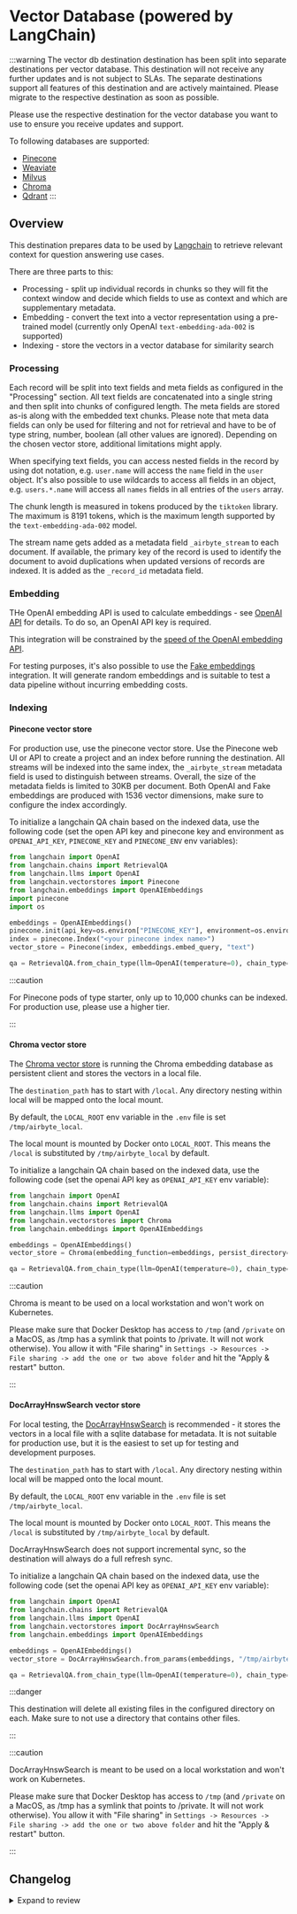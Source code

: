 # Vector Database (powered by LangChain)

:::warning
The vector db destination destination has been split into separate destinations per vector database. This destination will not receive any further updates and is not subject to SLAs. The separate destinations support all features of this destination and are actively maintained. Please migrate to the respective destination as soon as possible.

Please use the respective destination for the vector database you want to use to ensure you receive updates and support.

To following databases are supported:

- [Pinecone](https://docs.airbyte.com/integrations/destinations/pinecone)
- [Weaviate](https://docs.airbyte.com/integrations/destinations/weaviate)
- [Milvus](https://docs.airbyte.com/integrations/destinations/milvus)
- [Chroma](https://docs.airbyte.com/integrations/destinations/chroma)
- [Qdrant](https://docs.airbyte.com/integrations/destinations/qdrant)
  :::

## Overview

This destination prepares data to be used by [Langchain](https://langchain.com/) to retrieve relevant context for question answering use cases.

There are three parts to this:

- Processing - split up individual records in chunks so they will fit the context window and decide which fields to use as context and which are supplementary metadata.
- Embedding - convert the text into a vector representation using a pre-trained model (currently only OpenAI `text-embedding-ada-002` is supported)
- Indexing - store the vectors in a vector database for similarity search

### Processing

Each record will be split into text fields and meta fields as configured in the "Processing" section. All text fields are concatenated into a single string and then split into chunks of configured length. The meta fields are stored as-is along with the embedded text chunks. Please note that meta data fields can only be used for filtering and not for retrieval and have to be of type string, number, boolean (all other values are ignored). Depending on the chosen vector store, additional limitations might apply.

When specifying text fields, you can access nested fields in the record by using dot notation, e.g. `user.name` will access the `name` field in the `user` object. It's also possible to use wildcards to access all fields in an object, e.g. `users.*.name` will access all `names` fields in all entries of the `users` array.

The chunk length is measured in tokens produced by the `tiktoken` library. The maximum is 8191 tokens, which is the maximum length supported by the `text-embedding-ada-002` model.

The stream name gets added as a metadata field `_airbyte_stream` to each document. If available, the primary key of the record is used to identify the document to avoid duplications when updated versions of records are indexed. It is added as the `_record_id` metadata field.

### Embedding

THe OpenAI embedding API is used to calculate embeddings - see [OpenAI API](https://beta.openai.com/docs/api-reference/text-embedding) for details. To do so, an OpenAI API key is required.

This integration will be constrained by the [speed of the OpenAI embedding API](https://platform.openai.com/docs/guides/rate-limits/overview).

For testing purposes, it's also possible to use the [Fake embeddings](https://python.langchain.com/docs/modules/data_connection/text_embedding/integrations/fake) integration. It will generate random embeddings and is suitable to test a data pipeline without incurring embedding costs.

### Indexing

#### Pinecone vector store

For production use, use the pinecone vector store. Use the Pinecone web UI or API to create a project and an index before running the destination. All streams will be indexed into the same index, the `_airbyte_stream` metadata field is used to distinguish between streams. Overall, the size of the metadata fields is limited to 30KB per document. Both OpenAI and Fake embeddings are produced with 1536 vector dimensions, make sure to configure the index accordingly.

To initialize a langchain QA chain based on the indexed data, use the following code (set the open API key and pinecone key and environment as `OPENAI_API_KEY`, `PINECONE_KEY` and `PINECONE_ENV` env variables):

```python
from langchain import OpenAI
from langchain.chains import RetrievalQA
from langchain.llms import OpenAI
from langchain.vectorstores import Pinecone
from langchain.embeddings import OpenAIEmbeddings
import pinecone
import os

embeddings = OpenAIEmbeddings()
pinecone.init(api_key=os.environ["PINECONE_KEY"], environment=os.environ["PINECONE_ENV"])
index = pinecone.Index("<your pinecone index name>")
vector_store = Pinecone(index, embeddings.embed_query, "text")

qa = RetrievalQA.from_chain_type(llm=OpenAI(temperature=0), chain_type="stuff", retriever=vector_store.as_retriever())
```

:::caution

For Pinecone pods of type starter, only up to 10,000 chunks can be indexed. For production use, please use a higher tier.

:::

<!-- env:oss -->

#### Chroma vector store

The [Chroma vector store](https://trychroma.com) is running the Chroma embedding database as persistent client and stores the vectors in a local file.

The `destination_path` has to start with `/local`. Any directory nesting within local will be mapped onto the local mount.

By default, the `LOCAL_ROOT` env variable in the `.env` file is set `/tmp/airbyte_local`.

The local mount is mounted by Docker onto `LOCAL_ROOT`. This means the `/local` is substituted by `/tmp/airbyte_local` by default.

To initialize a langchain QA chain based on the indexed data, use the following code (set the openai API key as `OPENAI_API_KEY` env variable):

```python
from langchain import OpenAI
from langchain.chains import RetrievalQA
from langchain.llms import OpenAI
from langchain.vectorstores import Chroma
from langchain.embeddings import OpenAIEmbeddings

embeddings = OpenAIEmbeddings()
vector_store = Chroma(embedding_function=embeddings, persist_directory="/tmp/airbyte_local/<your configured directory>")

qa = RetrievalQA.from_chain_type(llm=OpenAI(temperature=0), chain_type="stuff", retriever=vector_store.as_retriever())
```

:::caution

Chroma is meant to be used on a local workstation and won't work on Kubernetes.

Please make sure that Docker Desktop has access to `/tmp` (and `/private` on a MacOS, as /tmp has a symlink that points to /private. It will not work otherwise). You allow it with "File sharing" in `Settings -> Resources -> File sharing -> add the one or two above folder` and hit the "Apply & restart" button.

:::

#### DocArrayHnswSearch vector store

For local testing, the [DocArrayHnswSearch](https://python.langchain.com/docs/modules/data_connection/vectorstores/integrations/docarray_hnsw) is recommended - it stores the vectors in a local file with a sqlite database for metadata. It is not suitable for production use, but it is the easiest to set up for testing and development purposes.

The `destination_path` has to start with `/local`. Any directory nesting within local will be mapped onto the local mount.

By default, the `LOCAL_ROOT` env variable in the `.env` file is set `/tmp/airbyte_local`.

The local mount is mounted by Docker onto `LOCAL_ROOT`. This means the `/local` is substituted by `/tmp/airbyte_local` by default.

DocArrayHnswSearch does not support incremental sync, so the destination will always do a full refresh sync.

To initialize a langchain QA chain based on the indexed data, use the following code (set the openai API key as `OPENAI_API_KEY` env variable):

```python
from langchain import OpenAI
from langchain.chains import RetrievalQA
from langchain.llms import OpenAI
from langchain.vectorstores import DocArrayHnswSearch
from langchain.embeddings import OpenAIEmbeddings

embeddings = OpenAIEmbeddings()
vector_store = DocArrayHnswSearch.from_params(embeddings, "/tmp/airbyte_local/<your configured directory>", 1536)

qa = RetrievalQA.from_chain_type(llm=OpenAI(temperature=0), chain_type="stuff", retriever=vector_store.as_retriever())
```

:::danger

This destination will delete all existing files in the configured directory on each. Make sure to not use a directory that contains other files.

:::

:::caution

DocArrayHnswSearch is meant to be used on a local workstation and won't work on Kubernetes.

Please make sure that Docker Desktop has access to `/tmp` (and `/private` on a MacOS, as /tmp has a symlink that points to /private. It will not work otherwise). You allow it with "File sharing" in `Settings -> Resources -> File sharing -> add the one or two above folder` and hit the "Apply & restart" button.

:::

<!-- /env:oss -->

## Changelog

<details>
  <summary>Expand to review</summary>

| Version | Date       | Pull Request                                              | Subject                                                                                                                      |
| :------ | :--------- | :-------------------------------------------------------- | :--------------------------------------------------------------------------------------------------------------------------- |
| 0.1.3 | 2024-06-27 | [40580](https://github.com/airbytehq/airbyte/pull/40580) | Replaced deprecated AirbyteLogger with logging.Logger |
| 0.1.2   | 2023-11-13 | [#32455](https://github.com/airbytehq/airbyte/pull/32455) | Fix build                                                                                                                    |
| 0.1.1   | 2023-09-01 | [#30282](https://github.com/airbytehq/airbyte/pull/30282) | Use embedders from CDK                                                                                                       |
| 0.1.0   | 2023-09-01 | [#30080](https://github.com/airbytehq/airbyte/pull/30080) | Fix bug with potential data loss on append+dedup syncing. 🚨 Streams using append+dedup mode need to be reset after upgrade. |
| 0.0.8   | 2023-08-21 | [#29515](https://github.com/airbytehq/airbyte/pull/29515) | Clean up generated schema spec                                                                                               |
| 0.0.7   | 2023-08-18 | [#29513](https://github.com/airbytehq/airbyte/pull/29513) | Fix for starter pods                                                                                                         |
| 0.0.6   | 2023-08-02 | [#28977](https://github.com/airbytehq/airbyte/pull/28977) | Validate pinecone index dimensions during check                                                                              |
| 0.0.5   | 2023-07-25 | [#28605](https://github.com/airbytehq/airbyte/pull/28605) | Add Chroma support                                                                                                           |
| 0.0.4   | 2023-07-21 | [#28556](https://github.com/airbytehq/airbyte/pull/28556) | Correctly dedupe records with composite and nested primary keys                                                              |
| 0.0.3   | 2023-07-20 | [#28509](https://github.com/airbytehq/airbyte/pull/28509) | Change the base image to python:3.9-slim to fix build                                                                        |
| 0.0.2   | 2023-07-18 | [#26184](https://github.com/airbytehq/airbyte/pull/28398) | Adjust python dependencies and release on cloud                                                                              |
| 0.0.1   | 2023-07-12 | [#26184](https://github.com/airbytehq/airbyte/pull/26184) | Initial release                                                                                                              |

</details>
